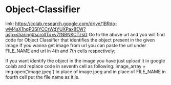 # Object-Classifier
link: https://colab.research.google.com/drive/1BRdo-wM4sX1hqP0SlYCCrWdYUXPax8EW?usp=sharing#scrollTo=v7fNBNKCTzsG
Go to the above url and you will find code for Object Classifier that identifies the object present in the given image
If you wanna get image from url you can paste the url under FILE_NAME and url in 4th and 7th cells respectively;

If you want identify the object in the image you have just upload it in google colab and replace code in seventh cell as following:
image_array = img.open('image.jpeg')
in place of image.jpeg and in place of FILE_NAME in fourth cell put the file name as it is.
